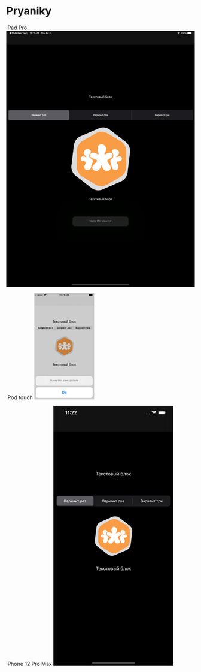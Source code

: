 # Pryaniky

iPad Pro
<img src="https://github.com/StuLolka/Pryaniky/blob/main/Screens/iPadPro.png" width="512" height="683">

iPod touch
<img src="https://github.com/StuLolka/Pryaniky/blob/main/Screens/iPodtouch.png" width="160" height="284">

iPhone 12 Pro Max
<img src="https://github.com/StuLolka/Pryaniky/blob/main/Screens/iPhone12ProMax.png" width="321" height="694">

